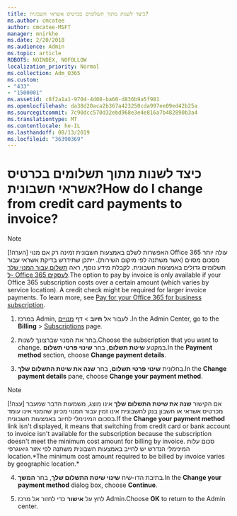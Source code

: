 ```yaml
---
title: כיצד לשנות מתוך תשלומים בכרטיס אשראי חשבונית?
ms.author: cmcatee
author: cmcatee-MSFT
manager: mnirkhe
ms.date: 2/20/2018
ms.audience: Admin
ms.topic: article
ROBOTS: NOINDEX, NOFOLLOW
localization_priority: Normal
ms.collection: Adm_O365
ms.custom:
- "433"
- "1500001"
ms.assetid: c8f2a1a1-9704-4d08-ba60-d836b9a5f981
ms.openlocfilehash: da38d20aca2b367a423250cda997ee09ed42b25a
ms.sourcegitcommit: 7c90dcc570d32ebd968e3e4e816a7b482890b3a4
ms.translationtype: MT
ms.contentlocale: he-IL
ms.lasthandoff: 08/13/2019
ms.locfileid: "36390369"
---
```

# <a name="how-do-i-change-from-credit-card-payments-to-invoice"></a><span data-ttu-id="7633e-102">כיצד לשנות מתוך תשלומים בכרטיס אשראי חשבונית?</span><span class="sxs-lookup"><span data-stu-id="7633e-102">How do I change from credit card payments to invoice?</span></span>

> [!NOTE]
> <span data-ttu-id="7633e-p101">[!הערה] האפשרות לשלם באמצעות חשבונית זמינה רק אם מנוי Office 365 עולה יותר מסכום מסוים (אשר משתנה לפי מיקום השירות). ייתכן שתידרש בדיקת אשראי עבור תשלומים גדולים באמצעות חשבונית. לקבלת מידע נוסף, ראה [תשלום עבור המנוי שלך ל- Office 365 לעסקים](https://docs.microsoft.com/en-us/office365/admin/subscriptions-and-billing/pay-for-your-subscription).</span><span class="sxs-lookup"><span data-stu-id="7633e-p101">The option to pay by invoice is only available if your Office 365 subscription costs over a certain amount (which varies by service location). A credit check might be required for larger invoice payments. To learn more, see [Pay for your Office 365 for business subscription](https://docs.microsoft.com/en-us/office365/admin/subscriptions-and-billing/pay-for-your-subscription).</span></span>
  
1. <span data-ttu-id="7633e-106">במרכז Admin, לעבור אל **חיוב** \> דף [מנויים](https://go.microsoft.com/fwlink/p/?linkid=842054) .</span><span class="sxs-lookup"><span data-stu-id="7633e-106">In the Admin Center, go to the **Billing** \> [Subscriptions](https://go.microsoft.com/fwlink/p/?linkid=842054) page.</span></span>

2. <span data-ttu-id="7633e-107">בחר את המנוי שברצונך לשנות.</span><span class="sxs-lookup"><span data-stu-id="7633e-107">Choose the subscription that you want to change.</span></span> <span data-ttu-id="7633e-108">במקטע **שיטת תשלום**, בחר **שינוי פרטי תשלום**.</span><span class="sxs-lookup"><span data-stu-id="7633e-108">In the **Payment method** section, choose **Change payment details**.</span></span>

3. <span data-ttu-id="7633e-109">בחלונית **שינוי פרטי תשלום**, בחר **שנה את שיטת התשלום שלך**.</span><span class="sxs-lookup"><span data-stu-id="7633e-109">In the **Change payment details** pane, choose **Change your payment method**.</span></span>

> [!NOTE]
> <span data-ttu-id="7633e-110">[!עצה] אם הקישור **שנה את שיטת התשלום שלך** אינו מוצג, משמעות הדבר שמעבר מכרטיס אשראי או חשבון בנק לחשבונית אינו זמין עבור המנוי מכיוון שהמנוי אינו עומד בסכום המינימלי לחיוב באמצעות חשבונית.</span><span class="sxs-lookup"><span data-stu-id="7633e-110">If the **Change your payment method** link isn't displayed, it means that switching from credit card or bank account to invoice isn't available for the subscription because the subscription doesn't meet the minimum cost amount for billing by invoice.</span></span> <span data-ttu-id="7633e-111">סכום עלות המינימלי הנדרש יש לחייב באמצעות חשבונית משתנה לפי אזור גיאוגרפי location.\*</span><span class="sxs-lookup"><span data-stu-id="7633e-111">The minimum cost amount required to be billed by invoice varies by geographic location.\*</span></span>
  
4. <span data-ttu-id="7633e-112">בתיבת הדו-שיח **שינוי שיטת התשלום שלך**, בחר **המשך**.</span><span class="sxs-lookup"><span data-stu-id="7633e-112">In the **Change your payment method** dialog box, choose **Continue**.</span></span>

5. <span data-ttu-id="7633e-113">לחץ על **אישור** כדי לחזור אל מרכז Admin.</span><span class="sxs-lookup"><span data-stu-id="7633e-113">Choose **OK** to return to the Admin center.</span></span>
